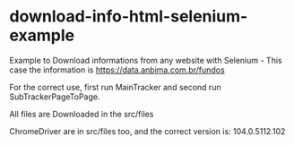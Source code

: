 # download-info-html-selenium-example
Example to Download informations from any website with Selenium - This case the information is https://data.anbima.com.br/fundos

For the correct use, first run MainTracker and second run SubTrackerPageToPage.

All files are Downloaded in the src/files

ChromeDriver are in src/files too, and the correct version is: 104.0.5112.102

